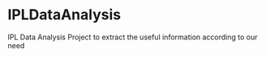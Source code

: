 # IPLDataAnalysis
IPL Data Analysis Project to extract the useful information according to our need
